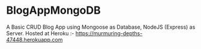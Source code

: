 # BlogAppMongoDB
A Basic CRUD Blog App using Mongoose as Database, NodeJS (Express) as Server.
Hosted at Heroku :- https://murmuring-depths-47448.herokuapp.com
